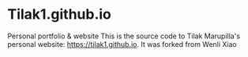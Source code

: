# Tilak1.github.io
Personal portfolio &amp; website 
This is the source code to Tilak Marupilla's personal website: https://tilak1.github.io. It was forked from Wenli Xiao

